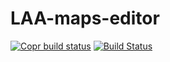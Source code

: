 # LAA-maps-editor


[![Copr build status](https://copr.fedorainfracloud.org/coprs/jmlich/laa/package/editor/status_image/last_build.png)](https://copr.fedorainfracloud.org/coprs/jmlich/laa/package/editor/)
[![Build Status](https://travis-ci.org/DCGM/LAA-maps-editor.svg?branch=master)](https://travis-ci.org/DCGM/LAA-maps-editor)

